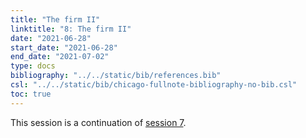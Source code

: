 ```yaml
---
title: "The firm II"
linktitle: "8: The firm II"
date: "2021-06-28"
start_date: "2021-06-28"
end_date: "2021-07-02"
type: docs
bibliography: "../../static/bib/references.bib"
csl: "../../static/bib/chicago-fullnote-bibliography-no-bib.csl"
toc: true
---
```


This session is a continuation of [session 7](/content/07-content/).
